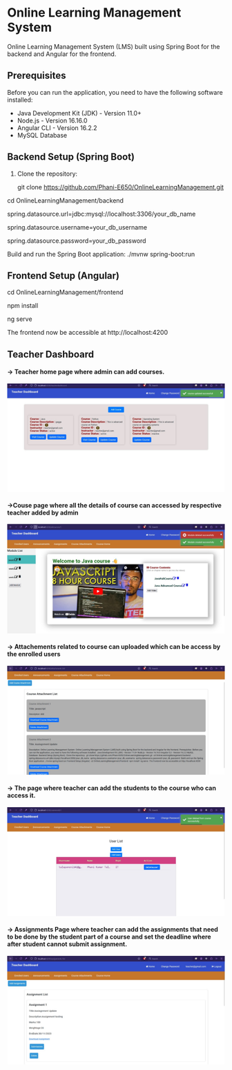 # Online Learning Management System

Online Learning Management System (LMS) built using Spring Boot for the backend and Angular for the frontend.

## Prerequisites

Before you can run the application, you need to have the following software installed:

- Java Development Kit (JDK) - Version 11.0+
- Node.js - Version 16.16.0
- Angular CLI - Version 16.2.2
- MySQL Database

## Backend Setup (Spring Boot)

1. Clone the repository:
   
   git clone https://github.com/Phani-E650/OnlineLearningManagement.git

cd OnlineLearningManagement/backend

spring.datasource.url=jdbc:mysql://localhost:3306/your_db_name

spring.datasource.username=your_db_username

spring.datasource.password=your_db_password


Build and run the Spring Boot application:
./mvnw spring-boot:run


## Frontend Setup (Angular)

cd OnlineLearningManagement/frontend

npm install

ng serve

The frontend now be accessible at http://localhost:4200

<H2> Teacher Dashboard</H2>

<h4>-> Teacher home page where admin can add courses.</h4>
<img src="./Project_Images/Teacherhome.jpg" alt="Teacher home page where admin can add courses.">
<h4>->Couse page where all the details of course can accessed by respective teacher added by admin</h4>
<img src="./Project_Images/Coursehome.jpg" alt="Couse page where all the details of course can accessed by respective teacher added by admin">
<h4>-> Attachements related to course can uploaded which can be access by the enrolled users</h4>
<img src="./Project_Images/CourseAttachments.jpg" alt="Attachements related to course can uploaded which can be access by the enrolled users">
<h4>-> The page where teacher can add the students to the course who can access it.</h4>
<img src="./Project_Images/enrolledUsersInCourse.jpg" alt="The page where teacher can add the students to the course who can access it." >
<h4>-> Assignments Page where teacher can add the assignments that need to be done by the student part of a course and set the deadline where after student cannot submit assignment.</h4>
<img src="./Project_Images/AssignmentList.jpg" alt="Teacher home page where admin can add courses.">

